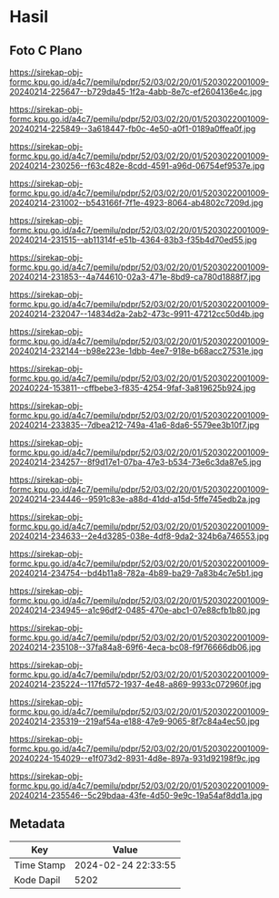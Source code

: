 # Hasil

## Foto C Plano

https://sirekap-obj-formc.kpu.go.id/a4c7/pemilu/pdpr/52/03/02/20/01/5203022001009-20240214-225647--b729da45-1f2a-4abb-8e7c-ef2604136e4c.jpg

https://sirekap-obj-formc.kpu.go.id/a4c7/pemilu/pdpr/52/03/02/20/01/5203022001009-20240214-225849--3a618447-fb0c-4e50-a0f1-0189a0ffea0f.jpg

https://sirekap-obj-formc.kpu.go.id/a4c7/pemilu/pdpr/52/03/02/20/01/5203022001009-20240214-230256--f63c482e-8cdd-4591-a96d-06754ef9537e.jpg

https://sirekap-obj-formc.kpu.go.id/a4c7/pemilu/pdpr/52/03/02/20/01/5203022001009-20240214-231002--b543166f-7f1e-4923-8064-ab4802c7209d.jpg

https://sirekap-obj-formc.kpu.go.id/a4c7/pemilu/pdpr/52/03/02/20/01/5203022001009-20240214-231515--ab11314f-e51b-4364-83b3-f35b4d70ed55.jpg

https://sirekap-obj-formc.kpu.go.id/a4c7/pemilu/pdpr/52/03/02/20/01/5203022001009-20240214-231853--4a744610-02a3-471e-8bd9-ca780d1888f7.jpg

https://sirekap-obj-formc.kpu.go.id/a4c7/pemilu/pdpr/52/03/02/20/01/5203022001009-20240214-232047--14834d2a-2ab2-473c-9911-47212cc50d4b.jpg

https://sirekap-obj-formc.kpu.go.id/a4c7/pemilu/pdpr/52/03/02/20/01/5203022001009-20240214-232144--b98e223e-1dbb-4ee7-918e-b68acc27531e.jpg

https://sirekap-obj-formc.kpu.go.id/a4c7/pemilu/pdpr/52/03/02/20/01/5203022001009-20240224-153811--cffbebe3-f835-4254-9faf-3a819625b924.jpg

https://sirekap-obj-formc.kpu.go.id/a4c7/pemilu/pdpr/52/03/02/20/01/5203022001009-20240214-233835--7dbea212-749a-41a6-8da6-5579ee3b10f7.jpg

https://sirekap-obj-formc.kpu.go.id/a4c7/pemilu/pdpr/52/03/02/20/01/5203022001009-20240214-234257--8f9d17e1-07ba-47e3-b534-73e6c3da87e5.jpg

https://sirekap-obj-formc.kpu.go.id/a4c7/pemilu/pdpr/52/03/02/20/01/5203022001009-20240214-234446--9591c83e-a88d-41dd-a15d-5ffe745edb2a.jpg

https://sirekap-obj-formc.kpu.go.id/a4c7/pemilu/pdpr/52/03/02/20/01/5203022001009-20240214-234633--2e4d3285-038e-4df8-9da2-324b6a746553.jpg

https://sirekap-obj-formc.kpu.go.id/a4c7/pemilu/pdpr/52/03/02/20/01/5203022001009-20240214-234754--bd4b11a8-782a-4b89-ba29-7a83b4c7e5b1.jpg

https://sirekap-obj-formc.kpu.go.id/a4c7/pemilu/pdpr/52/03/02/20/01/5203022001009-20240214-234945--a1c96df2-0485-470e-abc1-07e88cfb1b80.jpg

https://sirekap-obj-formc.kpu.go.id/a4c7/pemilu/pdpr/52/03/02/20/01/5203022001009-20240214-235108--37fa84a8-69f6-4eca-bc08-f9f76666db06.jpg

https://sirekap-obj-formc.kpu.go.id/a4c7/pemilu/pdpr/52/03/02/20/01/5203022001009-20240214-235224--117fd572-1937-4e48-a869-9933c072960f.jpg

https://sirekap-obj-formc.kpu.go.id/a4c7/pemilu/pdpr/52/03/02/20/01/5203022001009-20240214-235319--219af54a-e188-47e9-9065-8f7c84a4ec50.jpg

https://sirekap-obj-formc.kpu.go.id/a4c7/pemilu/pdpr/52/03/02/20/01/5203022001009-20240224-154029--e1f073d2-8931-4d8e-897a-931d92198f9c.jpg

https://sirekap-obj-formc.kpu.go.id/a4c7/pemilu/pdpr/52/03/02/20/01/5203022001009-20240214-235546--5c29bdaa-43fe-4d50-9e9c-19a54af8dd1a.jpg


## Metadata

| Key        | Value               |
| ---------- | ------------------- |
| Time Stamp | 2024-02-24 22:33:55 |
| Kode Dapil | 5202                |




